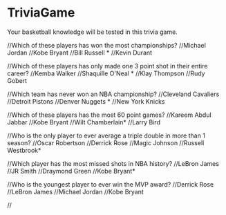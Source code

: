 # TriviaGame

Your basketball knowledge will be tested in this trivia game.



//Which of these players has won the most championships?
    //Michael Jordan
    //Kobe Bryant
    //Bill Russell *
    //Kevin Durant

//Which of these players has only made one 3 point shot in their entire career?
    //Kemba Walker
    //Shaquille O'Neal *
    //Klay Thompson
    //Rudy Gobert

//Which team has never won an NBA championship?
    //Cleveland Cavaliers
    //Detroit Pistons
    //Denver Nuggets *
    //New York Knicks

//Which of these players has the most 60 point games?
    //Kareem Abdul Jabbar
    //Kobe Bryant
    //Wilt Chamberlain*
    //Larry Bird

//Who is the only player to ever average a triple double in more than 1 season?
    //Oscar Robertson
    //Derrick Rose
    //Magic Johnson
    //Russell Westbrook*

//Which player has the most missed shots in NBA history?
    //LeBron James
    //JR Smith
    //Draymond Green
    //Kobe Bryant*

//Who is the youngest player to ever win the MVP award?
    //Derrick Rose
    //LeBron James
    //Michael Jordan
    //Kobe Bryant

//